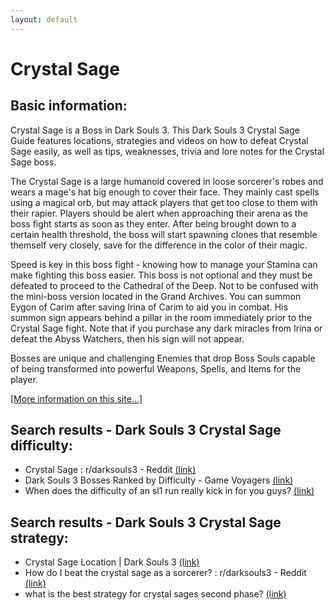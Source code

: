 ```yaml
---
layout: default
---
```

# Crystal Sage

## Basic information:
Crystal Sage is a Boss in Dark Souls 3. This Dark Souls 3 Crystal Sage Guide features locations, strategies and videos on how to defeat Crystal Sage easily, as well as tips, weaknesses, trivia and lore notes for the Crystal Sage boss.

The Crystal Sage is a large humanoid covered in loose sorcerer's robes and wears a mage's hat big enough to cover their face. They mainly cast spells using a magical orb, but may attack players that get too close to them with their rapier. Players should be alert when approaching their arena as the boss fight starts as soon as they enter. After being brought down to a certain health threshold, the boss will start spawning clones that resemble themself very closely, save for the difference in the color of their magic.

Speed is key in this boss fight - knowing how to manage your Stamina can make fighting this boss easier. This boss is not optional and they must be defeated to proceed to the Cathedral of the Deep. Not to be confused with the mini-boss version located in the Grand Archives. You can summon Eygon of Carim after saving Irina of Carim to aid you in combat. His summon sign appears behind a pillar in the room immediately prior to the Crystal Sage fight. Note that if you purchase any dark miracles from Irina or defeat the Abyss Watchers, then his sign will not appear.

Bosses are unique and challenging Enemies that drop Boss Souls capable of being transformed into powerful Weapons, Spells, and Items for the player.


[[More information on this site...]](https://darksouls3.wiki.fextralife.com//Crystal+Sage)

## Search results - Dark Souls 3 Crystal Sage difficulty:
- Crystal Sage : r/darksouls3 - Reddit [(link)](https://www.reddit.com/r/darksouls3/comments/pv5fjr/crystal_sage/)
- Dark Souls 3 Bosses Ranked by Difficulty - Game Voyagers [(link)](https://gamevoyagers.com/dark-souls-3-bosses-ranked-difficulty/)
- When does the difficulty of an sl1 run really kick in for you guys? [(link)](https://steamcommunity.com/app/374320/discussions/0/3043857610271608450/)

## Search results - Dark Souls 3 Crystal Sage strategy:
- Crystal Sage Location | Dark Souls 3 [(link)](https://darksouls3.wiki.fextralife.com/Crystal+Sage)
- How do I beat the crystal sage as a sorcerer? : r/darksouls3 - Reddit [(link)](https://www.reddit.com/r/darksouls3/comments/uew5j0/how_do_i_beat_the_crystal_sage_as_a_sorcerer/)
- what is the best strategy for crystal sages second phase? [(link)](https://www.reddit.com/r/darksouls3/comments/oxzewi/what_is_the_best_strategy_for_crystal_sages/)
